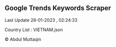 

## Google Trends Keywords Scraper 
 
Last Update 28-01-2023 , 02:24:33

Country List :
VIETNAM.json



© Abdul Muttaqin 
